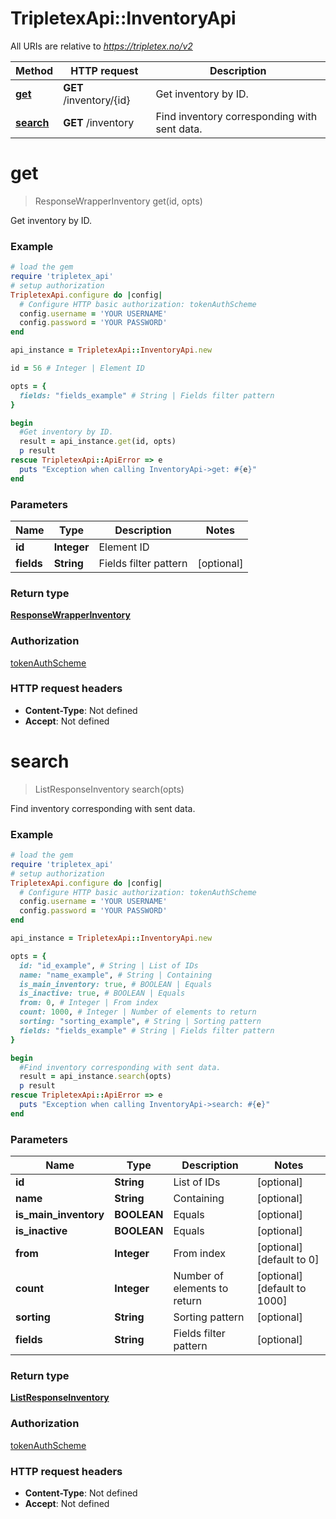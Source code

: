 # TripletexApi::InventoryApi

All URIs are relative to *https://tripletex.no/v2*

Method | HTTP request | Description
------------- | ------------- | -------------
[**get**](InventoryApi.md#get) | **GET** /inventory/{id} | Get inventory by ID.
[**search**](InventoryApi.md#search) | **GET** /inventory | Find inventory corresponding with sent data.


# **get**
> ResponseWrapperInventory get(id, opts)

Get inventory by ID.



### Example
```ruby
# load the gem
require 'tripletex_api'
# setup authorization
TripletexApi.configure do |config|
  # Configure HTTP basic authorization: tokenAuthScheme
  config.username = 'YOUR USERNAME'
  config.password = 'YOUR PASSWORD'
end

api_instance = TripletexApi::InventoryApi.new

id = 56 # Integer | Element ID

opts = { 
  fields: "fields_example" # String | Fields filter pattern
}

begin
  #Get inventory by ID.
  result = api_instance.get(id, opts)
  p result
rescue TripletexApi::ApiError => e
  puts "Exception when calling InventoryApi->get: #{e}"
end
```

### Parameters

Name | Type | Description  | Notes
------------- | ------------- | ------------- | -------------
 **id** | **Integer**| Element ID | 
 **fields** | **String**| Fields filter pattern | [optional] 

### Return type

[**ResponseWrapperInventory**](ResponseWrapperInventory.md)

### Authorization

[tokenAuthScheme](../README.md#tokenAuthScheme)

### HTTP request headers

 - **Content-Type**: Not defined
 - **Accept**: Not defined



# **search**
> ListResponseInventory search(opts)

Find inventory corresponding with sent data.



### Example
```ruby
# load the gem
require 'tripletex_api'
# setup authorization
TripletexApi.configure do |config|
  # Configure HTTP basic authorization: tokenAuthScheme
  config.username = 'YOUR USERNAME'
  config.password = 'YOUR PASSWORD'
end

api_instance = TripletexApi::InventoryApi.new

opts = { 
  id: "id_example", # String | List of IDs
  name: "name_example", # String | Containing
  is_main_inventory: true, # BOOLEAN | Equals
  is_inactive: true, # BOOLEAN | Equals
  from: 0, # Integer | From index
  count: 1000, # Integer | Number of elements to return
  sorting: "sorting_example", # String | Sorting pattern
  fields: "fields_example" # String | Fields filter pattern
}

begin
  #Find inventory corresponding with sent data.
  result = api_instance.search(opts)
  p result
rescue TripletexApi::ApiError => e
  puts "Exception when calling InventoryApi->search: #{e}"
end
```

### Parameters

Name | Type | Description  | Notes
------------- | ------------- | ------------- | -------------
 **id** | **String**| List of IDs | [optional] 
 **name** | **String**| Containing | [optional] 
 **is_main_inventory** | **BOOLEAN**| Equals | [optional] 
 **is_inactive** | **BOOLEAN**| Equals | [optional] 
 **from** | **Integer**| From index | [optional] [default to 0]
 **count** | **Integer**| Number of elements to return | [optional] [default to 1000]
 **sorting** | **String**| Sorting pattern | [optional] 
 **fields** | **String**| Fields filter pattern | [optional] 

### Return type

[**ListResponseInventory**](ListResponseInventory.md)

### Authorization

[tokenAuthScheme](../README.md#tokenAuthScheme)

### HTTP request headers

 - **Content-Type**: Not defined
 - **Accept**: Not defined



